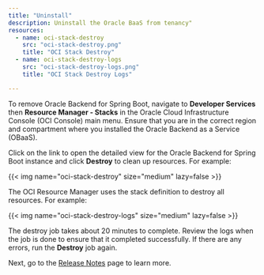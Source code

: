 ```yaml
---
title: "Uninstall"
description: Uninstall the Oracle BaaS from tenancy"
resources:
  - name: oci-stack-destroy
    src: "oci-stack-destroy.png"
    title: "OCI Stack Destroy"
  - name: oci-stack-destroy-logs
    src: "oci-stack-destroy-logs.png"
    title: "OCI Stack Destroy Logs"

---
```


To remove Oracle Backend for Spring Boot, navigate to **Developer Services** then **Resource Manager - Stacks** in the Oracle Cloud
Infrastructure Console (OCI Console) main menu. Ensure that you are in the correct region and compartment where you installed the Oracle
Backend as a Service (OBaaS).

Click on the link to open the detailed view for the Oracle Backend for Spring Boot instance and click **Destroy** to clean up resources.
For example:

<!-- spellchecker-disable -->
{{< img name="oci-stack-destroy" size="medium" lazy=false >}}
<!-- spellchecker-enable -->

The OCI Resource Manager uses the stack definition to destroy all resources. For example:

<!-- spellchecker-disable -->
{{< img name="oci-stack-destroy-logs" size="medium" lazy=false >}}
<!-- spellchecker-enable -->

The destroy job takes about 20 minutes to complete. Review the logs when the job is done to ensure that it completed successfully. If there are
any errors, run the **Destroy** job again.

Next, go to the [Release Notes](../release-notes/) page to learn more.
